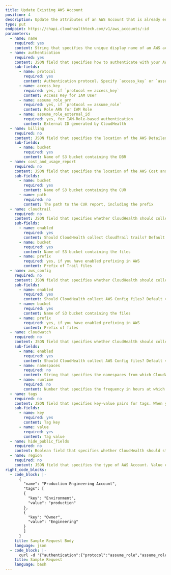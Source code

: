 ```yaml
---
title: Update Existing AWS Account
position: 4
description: Update the attributes of an AWS Account that is already enabled in the CloudHealth Platform.
type: put
endpoint: https://chapi.cloudhealthtech.com/v1/aws_accounts/:id
parameters:
  - name: name
    required: yes
    content: String that specifies the unique display name of an AWS account.
  - name: authentication
    required: yes
    content: JSON field that specifies how to authenticate with your AWS accounts. Use IAM Role (recommended) or IAM User (less secure) to authenticate.
    sub-fields:
      - name: protocol
        required: yes
        content: Authentication protocol. Specify `access_key` or `assume_role`
      - name: access_key
        required: yes, if `protocol == access_key`
        content: Access Key for IAM User
      - name: assume_role_arn
        required: yes, if `protocol == assume_role`
        content: Role ARN for IAM Role
      - name: assume_role_external_id
        required: yes, for IAM-Role-based authentication
        content: External ID generated by CloudHealth
  - name: billing
    required: no
    content: JSON field that specifies the location of the AWS Detailed Billing Record (DBR)
    sub-fields:
      - name: bucket
        required: yes
        content: Name of S3 bucket containing the DBR
  - name: cost_and_usage_report
    required: no
    content: JSON field that specifies the location of the AWS Cost and Usage Report (CUR).
    sub-fields:
      - name: bucket
        required: yes
        content: Name of S3 bucket containing the CUR
      - name: path
        required: no
        content: The path to the CUR report, including the prefix
  - name: cloudtrail
    required: no
    content: JSON field that specifies whether CloudHealth should collect CloudTrail Trails and the location of Trail files.
    sub-fields:
      - name: enabled
        required: yes
        content: Should CloudHealth collect CloudTrail trails? Default value is `False`
      - name: bucket
        required: yes
        content: Name of S3 bucket containing the files
      - name: prefix
        required: yes, if you have enabled prefixing in AWS
        content: Prefix of Trail files
  - name: aws_config
    required: no
    content: JSON field that specifies whether CloudHealth should collect AWS Config files and the location of the files.
    sub-fields:
      - name: enabled
        required: yes
        content: Should CloudHealth collect AWS Config files? Default value is `False`
      - name: bucket
        required: yes
        content: Name of S3 bucket containing the files
      - name: prefix
        required: yes, if you have enabled prefixing in AWS
        content: Prefix of files
  - name: cloudwatch
    required: no
    content: JSON field that specifies whether CloudHealth should collect CloudWatch data.
    sub-fields:
      - name: enabled
        required: yes
        content: Should CloudHealth collect AWS Config files? Default value is `True`
      - name: namespaces
        required: no
        content: String that specifies the namespaces from which CloudWatch data should be gathered. Value can be `CWAgent`, `System/Linux`, or `System/Windows`.
      - name: runtime
        required: no
        content: Number that specifies the frequency in hours at which CloudHealth should gather CloudWatch data. Default value is `1`. Value can be `1` or `24`.
  - name: tags
    required: no
    content: JSON field that specifies key-value pairs for tags. When you use this field, The API restricts queries to AWS accounts that are tagged with these key-value pairs.
    sub-fields:
      - name: key
        required: yes
        content: Tag key
      - name: value
        required: yes
        content: Tag value
  - name: hide_public_fields
    required: no
    content: Boolean field that specifies whether CloudHealth should store public DNS and IP. Default value is `True`
  - name: region
    required: no
    content: JSON field that specifies the type of AWS Account. Value can be `global` (default) or `govcloud`.
right_code_blocks:
  - code_block: |-
      {
        "name": "Production Engineering Account",
        "tags": [
        {
          "key": "Environment",
          "value": "production"
        },
        {
          "key": "Owner",
          "value": "Engineering"
        }
        ]
      }
    title: Sample Request Body
    language: json
  - code_block: |-
      curl -d '{"authentication":{"protocol":"assume_role","assume_role_arn":"arn:123","assume_role_external_id":"61a1XXXXXXXXXXXXXXXXXXXXX5d8c6"},"name":"Tools 123"}' -H 'Authorization: Bearer <your_api_key>' -H 'Content-Type: application/json' --request PUT 'https://chapi.cloudhealthtech.com/v1/aws_accounts/<account_id>'
    title: Sample Request
    language: bash
---
```

